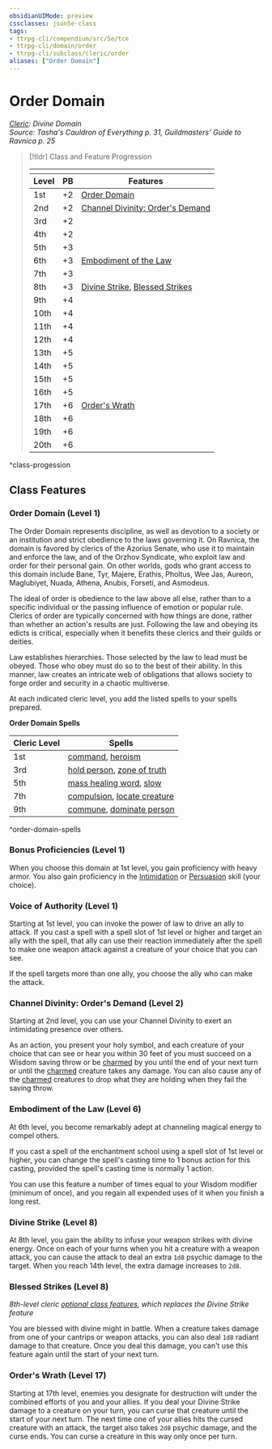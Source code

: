```yaml
---
obsidianUIMode: preview
cssclasses: json5e-class
tags:
- ttrpg-cli/compendium/src/5e/tce
- ttrpg-cli/domain/order
- ttrpg-cli/subclass/cleric/order
aliases: ["Order Domain"]
---
```

# Order Domain
*[Cleric](cleric.md): Divine Domain*  
*Source: Tasha's Cauldron of Everything p. 31, Guildmasters' Guide to Ravnica p. 25*  

> [!tldr] Class and Feature Progression
> 
> <table class="class-progression">
> <thead>
> <tr><th colspan='3'></th></tr>
> <tr class="class-progression"><th class"level">Level</th><th class"pb">PB</th><th class"feature">Features</th></tr>
> </thead><tbody>
> <tr class="class-progression"><td class"level">1st</td><td class"pb">+2</td><td class"feature"><a href='#Order%20Domain%20(Level%201)'>Order Domain</a></td></tr>
> <tr class="class-progression"><td class"level">2nd</td><td class"pb">+2</td><td class"feature"><a href='#Channel%20Divinity%20Order's%20Demand%20(Level%202)'>Channel Divinity: Order's Demand</a></td></tr>
> <tr class="class-progression"><td class"level">3rd</td><td class"pb">+2</td><td class"feature"></td></tr>
> <tr class="class-progression"><td class"level">4th</td><td class"pb">+2</td><td class"feature"></td></tr>
> <tr class="class-progression"><td class"level">5th</td><td class"pb">+3</td><td class"feature"></td></tr>
> <tr class="class-progression"><td class"level">6th</td><td class"pb">+3</td><td class"feature"><a href='#Embodiment%20of%20the%20Law%20(Level%206)'>Embodiment of the Law</a></td></tr>
> <tr class="class-progression"><td class"level">7th</td><td class"pb">+3</td><td class"feature"></td></tr>
> <tr class="class-progression"><td class"level">8th</td><td class"pb">+3</td><td class"feature"><a href='#Divine%20Strike%20(Level%208)'>Divine Strike</a>, <a href='#Blessed%20Strikes%20(Level%208)'>Blessed Strikes</a></td></tr>
> <tr class="class-progression"><td class"level">9th</td><td class"pb">+4</td><td class"feature"></td></tr>
> <tr class="class-progression"><td class"level">10th</td><td class"pb">+4</td><td class"feature"></td></tr>
> <tr class="class-progression"><td class"level">11th</td><td class"pb">+4</td><td class"feature"></td></tr>
> <tr class="class-progression"><td class"level">12th</td><td class"pb">+4</td><td class"feature"></td></tr>
> <tr class="class-progression"><td class"level">13th</td><td class"pb">+5</td><td class"feature"></td></tr>
> <tr class="class-progression"><td class"level">14th</td><td class"pb">+5</td><td class"feature"></td></tr>
> <tr class="class-progression"><td class"level">15th</td><td class"pb">+5</td><td class"feature"></td></tr>
> <tr class="class-progression"><td class"level">16th</td><td class"pb">+5</td><td class"feature"></td></tr>
> <tr class="class-progression"><td class"level">17th</td><td class"pb">+6</td><td class"feature"><a href='#Order's%20Wrath%20(Level%2017)'>Order's Wrath</a></td></tr>
> <tr class="class-progression"><td class"level">18th</td><td class"pb">+6</td><td class"feature"></td></tr>
> <tr class="class-progression"><td class"level">19th</td><td class"pb">+6</td><td class"feature"></td></tr>
> <tr class="class-progression"><td class"level">20th</td><td class"pb">+6</td><td class"feature"></td></tr>
> </tbody></table>
^class-progession


## Class Features

### Order Domain (Level 1)

The Order Domain represents discipline, as well as devotion to a society or an institution and strict obedience to the laws governing it. On Ravnica, the domain is favored by clerics of the Azorius Senate, who use it to maintain and enforce the law, and of the Orzhov Syndicate, who exploit law and order for their personal gain. On other worlds, gods who grant access to this domain include Bane, Tyr, Majere, Erathis, Pholtus, Wee Jas, Aureon, Maglubiyet, Nuada, Athena, Anubis, Forseti, and Asmodeus.

The ideal of order is obedience to the law above all else, rather than to a specific individual or the passing influence of emotion or popular rule. Clerics of order are typically concerned with how things are done, rather than whether an action's results are just. Following the law and obeying its edicts is critical, especially when it benefits these clerics and their guilds or deities.

Law establishes hierarchies. Those selected by the law to lead must be obeyed. Those who obey must do so to the best of their ability. In this manner, law creates an intricate web of obligations that allows society to forge order and security in a chaotic multiverse.

At each indicated cleric level, you add the listed spells to your spells prepared.

**Order Domain Spells**

| Cleric Level | Spells |
|--------------|--------|
| 1st | [command](3-Mechanics/CLI/spells/command.md), [heroism](3-Mechanics/CLI/spells/heroism.md) |
| 3rd | [hold person](3-Mechanics/CLI/spells/hold-person.md), [zone of truth](3-Mechanics/CLI/spells/zone-of-truth.md) |
| 5th | [mass healing word](3-Mechanics/CLI/spells/mass-healing-word.md), [slow](3-Mechanics/CLI/spells/slow.md) |
| 7th | [compulsion](3-Mechanics/CLI/spells/compulsion.md), [locate creature](3-Mechanics/CLI/spells/locate-creature.md) |
| 9th | [commune](3-Mechanics/CLI/spells/commune.md), [dominate person](3-Mechanics/CLI/spells/dominate-person.md) |
^order-domain-spells

### Bonus Proficiencies (Level 1)

When you choose this domain at 1st level, you gain proficiency with heavy armor. You also gain proficiency in the [Intimidation](3-Mechanics/CLI/rules/skills.md#Intimidation) or [Persuasion](3-Mechanics/CLI/rules/skills.md#Persuasion) skill (your choice).

### Voice of Authority (Level 1)

Starting at 1st level, you can invoke the power of law to drive an ally to attack. If you cast a spell with a spell slot of 1st level or higher and target an ally with the spell, that ally can use their reaction immediately after the spell to make one weapon attack against a creature of your choice that you can see.

If the spell targets more than one ally, you choose the ally who can make the attack.

### Channel Divinity: Order's Demand (Level 2)

Starting at 2nd level, you can use your Channel Divinity to exert an intimidating presence over others.

As an action, you present your holy symbol, and each creature of your choice that can see or hear you within 30 feet of you must succeed on a Wisdom saving throw or be [charmed](3-Mechanics/CLI/rules/conditions.md#Charmed) by you until the end of your next turn or until the [charmed](3-Mechanics/CLI/rules/conditions.md#Charmed) creature takes any damage. You can also cause any of the [charmed](3-Mechanics/CLI/rules/conditions.md#Charmed) creatures to drop what they are holding when they fail the saving throw.

### Embodiment of the Law (Level 6)

At 6th level, you become remarkably adept at channeling magical energy to compel others.

If you cast a spell of the enchantment school using a spell slot of 1st level or higher, you can change the spell's casting time to 1 bonus action for this casting, provided the spell's casting time is normally 1 action.

You can use this feature a number of times equal to your Wisdom modifier (minimum of once), and you regain all expended uses of it when you finish a long rest.

### Divine Strike (Level 8)

At 8th level, you gain the ability to infuse your weapon strikes with divine energy. Once on each of your turns when you hit a creature with a weapon attack, you can cause the attack to deal an extra `1d8` psychic damage to the target. When you reach 14th level, the extra damage increases to `2d8`.

### Blessed Strikes (Level 8)

*8th-level cleric [optional class features](3-Mechanics/CLI/rules/variant-rules/optional-class-features-tce.md), which replaces the Divine Strike feature*

You are blessed with divine might in battle. When a creature takes damage from one of your cantrips or weapon attacks, you can also deal `1d8` radiant damage to that creature. Once you deal this damage, you can't use this feature again until the start of your next turn.

### Order's Wrath (Level 17)

Starting at 17th level, enemies you designate for destruction wilt under the combined efforts of you and your allies. If you deal your Divine Strike damage to a creature on your turn, you can curse that creature until the start of your next turn. The next time one of your allies hits the cursed creature with an attack, the target also takes `2d8` psychic damage, and the curse ends. You can curse a creature in this way only once per turn.